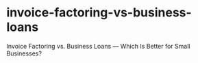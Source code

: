 # invoice-factoring-vs-business-loans
Invoice Factoring vs. Business Loans — Which Is Better for Small Businesses?
